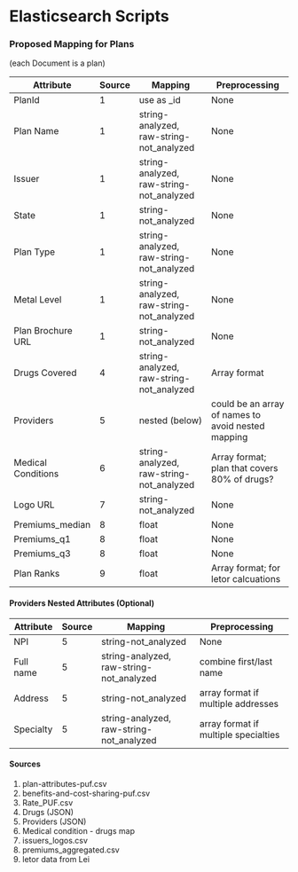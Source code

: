 # Elasticsearch Scripts

### Proposed Mapping for Plans
(each Document is a plan)

| Attribute | Source | Mapping | Preprocessing |
|-----------|--------|---------|---------------|
| PlanId | 1 | use as _id | None |
| Plan Name | 1 | string-analyzed, raw-string-not_analyzed | None |
| Issuer | 1 | string-analyzed, raw-string-not_analyzed | None |
| State  | 1 | string-not_analyzed | None |
| Plan Type | 1 | string-analyzed, raw-string-not_analyzed | None |
| Metal Level | 1 | string-analyzed, raw-string-not_analyzed | None |
| Plan Brochure URL  | 1 | string-not_analyzed | None |
| Drugs Covered | 4 | string-analyzed, raw-string-not_analyzed | Array format
| Providers | 5 | nested (below) | could be an array of names to avoid nested mapping |
| Medical Conditions | 6 | string-analyzed, raw-string-not_analyzed | Array format; plan that covers 80% of drugs? |
| Logo URL  | 7 | string-not_analyzed | None |
| Premiums_median | 8 | float | None |
| Premiums_q1 | 8 | float | None |
| Premiums_q3 | 8 | float | None |
| Plan Ranks | 9 | float | Array format; for letor calcuations |

#### Providers Nested Attributes (Optional)
| Attribute | Source | Mapping | Preprocessing |
|-----------|--------|---------|---------------|
| NPI | 5 | string-not_analyzed | None |
| Full name | 5 | string-analyzed, raw-string-not_analyzed | combine first/last name |
| Address | 5 | string-not_analyzed | array format if multiple addresses |
| Specialty | 5 | string-analyzed, raw-string-not_analyzed | array format if multiple specialties|

#### Sources
1. plan-attributes-puf.csv
2. benefits-and-cost-sharing-puf.csv
3. Rate_PUF.csv
4. Drugs (JSON)
5. Providers (JSON)
6. Medical condition - drugs map
7. issuers_logos.csv
8. premiums_aggregated.csv
9. letor data from Lei
